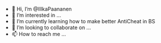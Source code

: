 - 👋 Hi, I’m @IllkaPaananen
- 👀 I’m interested in ...
- 🌱 I’m currently learning how to make better AntiCheat in BS
- 💞️ I’m looking to collaborate on ...
- 📫 How to reach me ...

<!---
IllkaPaananen/IllkaPaananen is a ✨ special ✨ repository because its `README.md` (this file) appears on your GitHub profile.
You can click the Preview link to take a look at your changes.
--->
